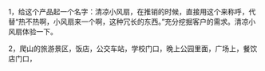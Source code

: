 1，给这个产品起一个名字：清凉小风扇，在推销的时候，直接用这个来称呼，代替“热不热啊，小风扇来一个啊，这种冗长的东西。”充分挖掘客户的需求。清凉小风扇体验一下。   

2，爬山的旅游景区，饭店，公交车站，学校门口，晚上公园里面，广场上，餐饮店门口，
